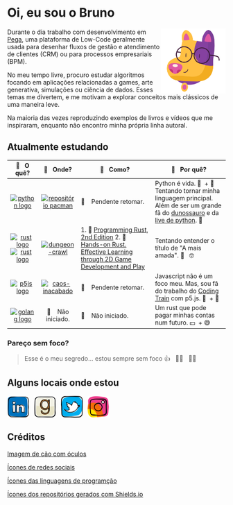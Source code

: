 # Oi, eu sou o Bruno

<img width='150' align='right' src="icon/cao.png">

Durante o dia trabalho com desenvolvimento em [Pega](https://www.pega.com/pt-br), uma plataforma de Low-Code geralmente usada para desenhar fluxos de gestão e atendimento de clientes (CRM) ou para processos empresariais (BPM).

No meu tempo livre, procuro estudar algoritmos focando em aplicações relacionadas a games, arte generativa, simulações ou ciência de dados. Esses temas me divertem, e me motivam a explorar conceitos mais clássicos de uma maneira leve.

Na maioria das vezes reproduzindo exemplos de livros e vídeos que me inspiraram, enquanto não encontro minha própria linha autoral.

## Atualmente estudando

<!-- Início da tabela -->
🔬&nbsp;&nbsp;&nbsp;**O quê?**|🔭&nbsp;&nbsp;&nbsp;**Onde?**|🧠&nbsp;&nbsp;&nbsp;**Como?**|🧐&nbsp;&nbsp;&nbsp;**Por quê?**
:---:|:---:|---|---
[![python logo](https://cdn.jsdelivr.net/gh/devicons/devicon/icons/python/python-original-wordmark.svg)](https://www.python.org/) | [![repositório pacman](https://img.shields.io/static/v1?label=pacman&message=%20&color=000605&logo=github&logoColor=white&labelColor=000605)](https://github.com/brunobarcellos/pacman) | 🚧 &nbsp;&nbsp;&nbsp;Pendente retomar. | Python é vida. 🐍 &nbsp;+&nbsp;🧬 &nbsp; Tentando tornar minha linguagem principal. Além de ser um grande fã do [dunossauro](https://github.com/dunossauro) e da [live de python](https://www.youtube.com/c/Dunossauro/featuredgithu). 🦕
[![rust logo](https://cdn.jsdelivr.net/gh/devicons/devicon/icons/rust/rust-plain.svg#gh-light-mode-only)](https://www.rust-lang.org/) [![rust logo](https://cdn.jsdelivr.net/gh/devicons/devicon/icons/rust/rust-plain.svg#gh-dark-mode-only)](https://www.rust-lang.org/)| [![dungeon-crawl](https://img.shields.io/static/v1?label=dungeon-crawl&message=%20&color=000605&logo=github&logoColor=white&labelColor=000605)](https://github.com/brunobarcellos/dungeon-crawl) | 1. 📖 [Programming Rust, 2nd Edition](https://learning.oreilly.com/library/view/programming-rust-2nd/9781492052586/) 2. 📖 [Hands-on Rust. Effective Learning through 2D Game Development and Play](https://learning.oreilly.com/library/view/hands-on-rust/9781680508796/) | Tentando entender o título de "A mais amada". 🤔 &nbsp; 🤓
[![p5js logo](https://cdn.jsdelivr.net/gh/devicons/devicon/icons/javascript/javascript-original.svg)](https://p5js.org/) | [![caos-inacabado](https://img.shields.io/static/v1?label=caos-inacabado&message=%20&color=000605&logo=github&logoColor=white&labelColor=000605)](https://github.com/brunobarcellos/caos-inacabado) | 🚧 &nbsp;&nbsp;&nbsp;Pendente retomar. | Javascript não é um foco meu. Mas, sou fã do trabalho do [Coding Train](https://www.youtube.com/channel/UCvjgXvBlbQiydffZU7m1_aw) com p5.js. 🚂 &nbsp;+&nbsp;🌈
[![golang logo](https://cdn.jsdelivr.net/gh/devicons/devicon/icons/go/go-original.svg)](https://golang.org/) | 🚧 &nbsp;&nbsp;&nbsp;Não iniciado. | 🚧 &nbsp;&nbsp;&nbsp;Não iniciado. | Um rust que pode pagar minhas contas num futuro. 💵 &nbsp;+&nbsp;😅
<!-- Fim da tabela -->

### Pareço sem foco?

> Esse é o meu segredo...
estou sempre sem foco 👍  &nbsp; 🤦‍♂️  &nbsp; 🤷‍♂️

## Alguns locais onde estou

[<img src="icon/1727490_linkedin_social media_job_network_icon.png" alt="LinkedIn logo" title="LinkedIn" width="50" />](https://www.linkedin.com/in/brunobarcellos/)
&nbsp;
[<img src="icon/1782229_book_network_sharing_cataloging_social media_icon.png" alt="Goodreads logo" title="Goodreads" width="50" />](https://www.goodreads.com/user/show/42688217-bruno-barcellos)
&nbsp;
[<img src="icon/1543317_social media_network_twitter_icon.png" alt="Twitter logo" title="Twitter" width="50" />](https://twitter.com/brunobarcellosf)
&nbsp;
[<img src="icon/1885169_social media_camera_instagram_app_photo_icon.png" alt="Instagram logo" title="Instagram" width="50" />](https://www.instagram.com/brunobarcellosf/)
&nbsp;

## Créditos

[Imagem de cão com óculos](https://www.flaticon.com/br/stickers-pack/pets-92)

[Ícones de redes sociais](https://www.iconfinder.com/iconsets/colorful-guache-social-media-logos-1)

[Ícones das linguagens de programção](https://devicon.dev/)

[Ícones dos repositórios gerados com Shields.io](https://shields.io/)
